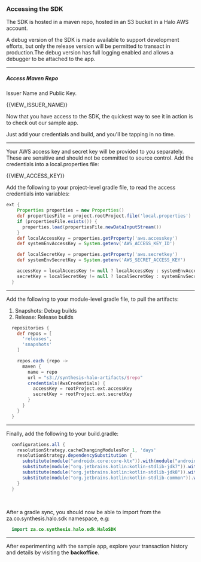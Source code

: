 ### Accessing the SDK

The SDK is hosted in a maven repo, hosted in an S3 bucket in a Halo AWS account.

A debug version of the SDK is made available to support development efforts, but only the release version will be permitted to transact in production.The debug version has full logging enabled and allows a debugger to be attached to the app.

---

##### Access Maven Repo
Issuer Name and Public Key.

{{VIEW_ISSUER_NAME}}

Now that you have access to the SDK, the quickest way to see it in action is to check out our sample app.

Just add your credentials and build, and you'll be tapping in no time.

---

Your AWS access key and secret key will be provided to you separately. These are sensitive and should not be committed to source control. Add the credentials into a local.properties file:

{{VIEW_ACCESS_KEY}}

Add the following to your project-level gradle file, to read the access credentials into variables:

```gradle
ext {
    Properties properties = new Properties()
    def propertiesFile = project.rootProject.file('local.properties')
    if (propertiesFile.exists()) {
      properties.load(propertiesFile.newDataInputStream())
    }
    def localAccessKey = properties.getProperty('aws.accesskey')
    def systemEnvAccessKey = System.getenv('AWS_ACCESS_KEY_ID')

    def localSecretKey = properties.getProperty('aws.secretkey')
    def systemEnvSecretKey = System.getenv('AWS_SECRET_ACCESS_KEY')

    accessKey = localAccessKey != null ? localAccessKey : systemEnvAccessKey
    secretKey = localSecretKey != null ? localSecretKey : systemEnvSecretKey
  }
```

---

Add the following to your module-level gradle file, to pull the artifacts:
  1. Snapshots: Debug builds
  2. Release: Release builds

```gradle
  repositories {
    def repos = [
      'releases',
      'snapshots'
    ]

    repos.each {repo ->
      maven {
        name = repo
        url = "s3://synthesis-halo-artifacts/$repo"
        credentials(AwsCredentials) {
          accessKey = rootProject.ext.accessKey
          secretKey = rootProject.ext.secretKey
        }
      }
    }
  }          
```

---

Finally, add the following to your build.gradle:

```gradle
  configurations.all {
    resolutionStrategy.cacheChangingModulesFor 1, 'days'
    resolutionStrategy.dependencySubstitution {
      substitute(module("androidx.core:core-ktx")).with(module("androidx.core:core-ktx:(*, 1.3.2]"))
      substitute(module("org.jetbrains.kotlin:kotlin-stdlib-jdk7")).with(module("org.jetbrains.kotlin:kotlin-stdlib-jdk7:(*, 1.3.72]"))
      substitute(module("org.jetbrains.kotlin:kotlin-stdlib-jdk8")).with(module("org.jetbrains.kotlin:kotlin-stdlib-jdk7:(*, 1.3.72]"))
      substitute(module("org.jetbrains.kotlin:kotlin-stdlib-common")).with(module("org.jetbrains.kotlin:kotlin-stdlib-common:(*, 1.3.72]"))
    }
  }
```

<br />

After a gradle sync, you should now be able to import from the za.co.synthesis.halo.sdk namespace, e.g:

```kotlin
  import za.co.synthesis.halo.sdk.HaloSDK
```

---

After experimenting with the sample app, explore your transaction history and details by visiting the **backoffice**.

